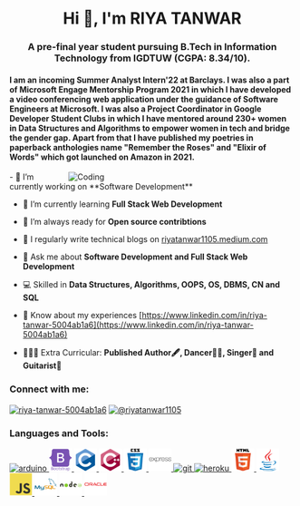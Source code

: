 <h1 align="center">Hi 👋, I'm RIYA TANWAR</h1>
<h3 align="center">A pre-final year student pursuing B.Tech in Information Technology from IGDTUW (CGPA: 8.34/10).</h3>
<h4> I am an incoming Summer Analyst Intern'22 at Barclays. I was also a part of Microsoft Engage Mentorship Program 2021 in which I have developed a video conferencing web application under the guidance of Software Engineers at Microsoft. I was also a Project Coordinator in Google Developer Student Clubs in which I have mentored around 230+ women in Data Structures and Algorithms to empower women in tech and bridge the gender gap. Apart from that I have published my poetries in paperback anthologies name "Remember the Roses" and "Elixir of Words" which got launched on Amazon in 2021.</h4>

<img align="right" alt="Coding" width="400" src="https://cdn.dribbble.com/users/2646423/screenshots/5507196/computer.gif">
- 🔭 I’m currently working on **Software Development**

- 🌱 I’m currently learning **Full Stack Web Development**

- 🤩 I’m always ready for **Open source contribtions**

- 📝 I regularly write technical blogs on [riyatanwar1105.medium.com](riyatanwar1105.medium.com)

- 💬 Ask me about **Software Development and Full Stack Web Development**

- 💻 Skilled in **Data Structures, Algorithms, OOPS, OS, DBMS, CN and SQL**

- 📄 Know about my experiences [https://www.linkedin.com/in/riya-tanwar-5004ab1a6](https://www.linkedin.com/in/riya-tanwar-5004ab1a6)

- 🏃🏻‍♂️ Extra Curricular: **Published Author🖋, Dancer💃🏻, Singer🎤 and Guitarist🎸**

<h3 align="left">Connect with me:</h3>
<p align="left">
<a href="https://linkedin.com/in/riya-tanwar-5004ab1a6" target="blank"><img align="center" src="https://raw.githubusercontent.com/rahuldkjain/github-profile-readme-generator/master/src/images/icons/Social/linked-in-alt.svg" alt="riya-tanwar-5004ab1a6" height="30" width="40" /></a>
<a href="https://medium.com/@riyatanwar1105" target="blank"><img align="center" src="https://raw.githubusercontent.com/rahuldkjain/github-profile-readme-generator/master/src/images/icons/Social/medium.svg" alt="@riyatanwar1105" height="30" width="40" /></a>
</p>

<h3 align="left">Languages and Tools:</h3>
<p align="left"> <a href="https://www.arduino.cc/" target="_blank" rel="noreferrer"> <img src="https://cdn.worldvectorlogo.com/logos/arduino-1.svg" alt="arduino" width="40" height="40"/> </a> <a href="https://getbootstrap.com" target="_blank" rel="noreferrer"> <img src="https://raw.githubusercontent.com/devicons/devicon/master/icons/bootstrap/bootstrap-plain-wordmark.svg" alt="bootstrap" width="40" height="40"/> </a> <a href="https://www.cprogramming.com/" target="_blank" rel="noreferrer"> <img src="https://raw.githubusercontent.com/devicons/devicon/master/icons/c/c-original.svg" alt="c" width="40" height="40"/> </a> <a href="https://www.w3schools.com/cpp/" target="_blank" rel="noreferrer"> <img src="https://raw.githubusercontent.com/devicons/devicon/master/icons/cplusplus/cplusplus-original.svg" alt="cplusplus" width="40" height="40"/> </a> <a href="https://www.w3schools.com/css/" target="_blank" rel="noreferrer"> <img src="https://raw.githubusercontent.com/devicons/devicon/master/icons/css3/css3-original-wordmark.svg" alt="css3" width="40" height="40"/> </a> <a href="https://expressjs.com" target="_blank" rel="noreferrer"> <img src="https://raw.githubusercontent.com/devicons/devicon/master/icons/express/express-original-wordmark.svg" alt="express" width="40" height="40"/> </a> <a href="https://git-scm.com/" target="_blank" rel="noreferrer"> <img src="https://www.vectorlogo.zone/logos/git-scm/git-scm-icon.svg" alt="git" width="40" height="40"/> </a> <a href="https://heroku.com" target="_blank" rel="noreferrer"> <img src="https://www.vectorlogo.zone/logos/heroku/heroku-icon.svg" alt="heroku" width="40" height="40"/> </a> <a href="https://www.w3.org/html/" target="_blank" rel="noreferrer"> <img src="https://raw.githubusercontent.com/devicons/devicon/master/icons/html5/html5-original-wordmark.svg" alt="html5" width="40" height="40"/> </a> <a href="https://www.java.com" target="_blank" rel="noreferrer"> <img src="https://raw.githubusercontent.com/devicons/devicon/master/icons/java/java-original.svg" alt="java" width="40" height="40"/> </a> <a href="https://developer.mozilla.org/en-US/docs/Web/JavaScript" target="_blank" rel="noreferrer"> <img src="https://raw.githubusercontent.com/devicons/devicon/master/icons/javascript/javascript-original.svg" alt="javascript" width="40" height="40"/> </a> <a href="https://www.mysql.com/" target="_blank" rel="noreferrer"> <img src="https://raw.githubusercontent.com/devicons/devicon/master/icons/mysql/mysql-original-wordmark.svg" alt="mysql" width="40" height="40"/> </a> <a href="https://nodejs.org" target="_blank" rel="noreferrer"> <img src="https://raw.githubusercontent.com/devicons/devicon/master/icons/nodejs/nodejs-original-wordmark.svg" alt="nodejs" width="40" height="40"/> </a> <a href="https://www.oracle.com/" target="_blank" rel="noreferrer"> <img src="https://raw.githubusercontent.com/devicons/devicon/master/icons/oracle/oracle-original.svg" alt="oracle" width="40" height="40"/> </a> </p>
